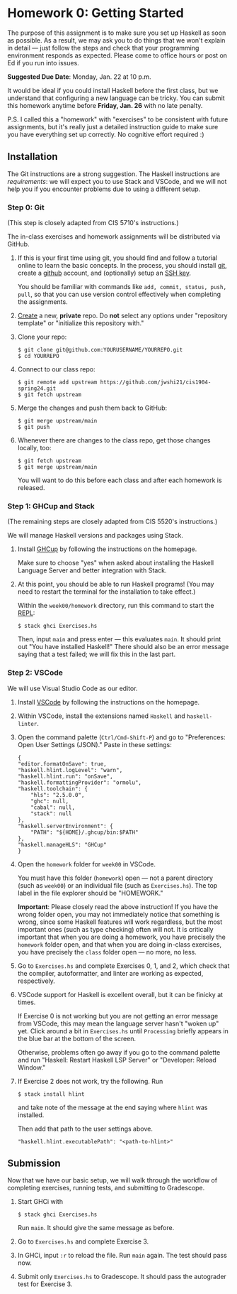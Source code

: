 # Homework 0: Getting Started

The purpose of this assignment is to make sure you set up Haskell as soon as
possible. As a result, we may ask you to do things that we won't explain in
detail — just follow the steps and check that your programming environment
responds as expected. Please come to office hours or post on Ed if you run into
issues.

**Suggested Due Date**: Monday, Jan. 22 at 10 p.m.

It would be ideal if you could install Haskell before the first class, but we
understand that configuring a new language can be tricky. You can submit this
homework anytime before **Friday, Jan. 26** with no late penalty.

P.S. I called this a "homework" with "exercises" to be consistent with future
assignments, but it's really just a detailed instruction guide to make sure you
have everything set up correctly. No cognitive effort required :)

## Installation

The Git instructions are a strong suggestion. The Haskell instructions are
_requirements_: we will expect you to use Stack and VSCode, and we will not help
you if you encounter problems due to using a different setup.

### Step 0: Git

(This step is closely adapted from CIS 5710's instructions.)

The in-class exercises and homework assignments will be distributed via GitHub.

1.  If this is your first time using git, you should find and follow a tutorial
    online to learn the basic concepts. In the process, you should install
    [git](https://git-scm.com/book/en/v2/Getting-Started-Installing-Git), create
    a [github](https://github.com/join) account, and (optionally) setup an [SSH
    key](https://docs.github.com/en/authentication/connecting-to-github-with-ssh).

    You should be familiar with commands like `add, commit, status, push, pull`,
    so that you can use version control effectively when completing the
    assignments.

2.  [Create](https://github.com/new) a new, **private** repo. Do **not** select
    any options under "repository template" or "initialize this repository
    with."

3.  Clone your repo:

    ```
    $ git clone git@github.com:YOURUSERNAME/YOURREPO.git
    $ cd YOURREPO
    ```

4.  Connect to our class repo:

    ```
    $ git remote add upstream https://github.com/jwshi21/cis1904-spring24.git
    $ git fetch upstream
    ```

5.  Merge the changes and push them back to GitHub:

    ```
    $ git merge upstream/main
    $ git push
    ```

6.  Whenever there are changes to the class repo, get those changes locally,
    too:

    ```
    $ git fetch upstream
    $ git merge upstream/main
    ```

    You will want to do this before each class and after each homework is
    released.

### Step 1: GHCup and Stack

(The remaining steps are closely adapted from CIS 5520's instructions.)

We will manage Haskell versions and packages using Stack.

1. Install [GHCup](https://www.haskell.org/ghcup/) by following the instructions
   on the homepage.

   Make sure to choose "yes" when asked about installing the Haskell Language
   Server and better integration with Stack.

2. At this point, you should be able to run Haskell programs! (You may need to
   restart the terminal for the installation to take effect.)

   Within the `week00/homework` directory, run this command to start the
   [REPL](https://en.wikipedia.org/wiki/Read%E2%80%93eval%E2%80%93print_loop):

   ```
   $ stack ghci Exercises.hs
   ```

   Then, input `main` and press enter — this evaluates `main`. It should print
   out "You have installed Haskell!" There should also be an error message
   saying that a test failed; we will fix this in the last part.

### Step 2: VSCode

We will use Visual Studio Code as our editor.

1.  Install [VSCode](https://code.visualstudio.com/) by following the
    instructions on the homepage.

2.  Within VSCode, install the extensions named `Haskell` and `haskell-linter`.

3.  Open the command palette (`Ctrl/Cmd-Shift-P`) and go to "Preferences: Open
    User Settings (JSON)." Paste in these settings:

    ```
    {
    "editor.formatOnSave": true,
    "haskell.hlint.logLevel": "warn",
    "haskell.hlint.run": "onSave",
    "haskell.formattingProvider": "ormolu",
    "haskell.toolchain": {
        "hls": "2.5.0.0",
        "ghc": null,
        "cabal": null,
        "stack": null
    },
    "haskell.serverEnvironment": {
        "PATH": "${HOME}/.ghcup/bin:$PATH"
    },
    "haskell.manageHLS": "GHCup"
    }
    ```

4.  Open the `homework` folder for `week00` in VSCode.

    You must have this folder (`homework`) open — not a parent directory (such
    as `week00`) or an individual file (such as `Exercises.hs`). The top label
    in the file explorer should be "HOMEWORK."

    **Important**: Please closely read the above instruction! If you have the
    wrong folder open, you may not immediately notice that something is wrong,
    since some Haskell features will work regardless, but the most important
    ones (such as type checking) often will not. It is critically important that
    when you are doing a homework, you have precisely the `homework` folder
    open, and that when you are doing in-class exercises, you have precisely the
    `class` folder open — no more, no less.

5.  Go to `Exercises.hs` and complete Exercises 0, 1, and 2, which check that
    the compiler, autoformatter, and linter are working as expected,
    respectively.

6.  VSCode support for Haskell is excellent overall, but it can be finicky at
    times.

    If Exercise 0 is not working but you are not getting an error message from
    VSCode, this may mean the language server hasn't "woken up" yet. Click
    around a bit in `Exercises.hs` until `Processing` briefly appears in the
    blue bar at the bottom of the screen.

    Otherwise, problems often go away if you go to the command palette and run
    "Haskell: Restart Haskell LSP Server" or "Developer: Reload Window."

7.  If Exercise 2 does not work, try the following. Run

    ```
    $ stack install hlint
    ```

    and take note of the message at the end saying where `hlint` was installed.

    Then add that path to the user settings above.

    ```
    "haskell.hlint.executablePath": "<path-to-hlint>"
    ```

## Submission

Now that we have our basic setup, we will walk through the workflow of
completing exercises, running tests, and submitting to Gradescope.

1. Start GHCi with

   ```
   $ stack ghci Exercises.hs
   ```

   Run `main`. It should give the same message as before.

2. Go to `Exercises.hs` and complete Exercise 3.

3. In GHCi, input `:r` to reload the file. Run `main` again. The test should
   pass now.

4. Submit only `Exercises.hs` to Gradescope. It should pass the autograder test
   for Exercise 3.

